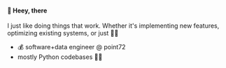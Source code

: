 #### 👋 Heey, there
I just like doing things that work. Whether it's implementing new features, optimizing existing systems, or just 🧹🧹

* 💰 software+data engineer @ point72
* mostly Python codebases 🐍🐍

<!--
**Dryja/Dryja** is a ✨ _special_ ✨ repository because its `README.md` (this file) appears on your GitHub profile.

Here are some ideas to get you started:

- 🔭 I’m currently working on ...
- 🌱 I’m currently learning ...
- 👯 I’m looking to collaborate on ...
- 🤔 I’m looking for help with ...
- 💬 Ask me about ...
- 📫 How to reach me: ...
- 😄 Pronouns: ...
- ⚡ Fun fact: ...
-->

